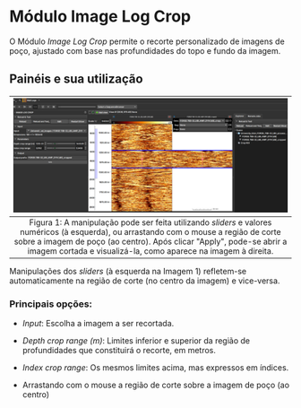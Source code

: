 # Módulo Image Log Crop

O Módulo _Image Log Crop_ permite o recorte personalizado de imagens de poço, ajustado com base nas profundidades do topo e fundo da imagem.

## Painéis e sua utilização

| ![Figura 1](ImageLogCrop.png) |
|:-----------------------------------------------:|
| Figura 1: A manipulação pode ser feita utilizando _sliders_ e valores numéricos (à esquerda), ou arrastando com o mouse a região de corte sobre a imagem de poço (ao centro). Após clicar "Apply", pode-se abrir a imagem cortada e visualizá-la, como aparece na imagem à direita. |

Manipulações dos _sliders_  (à esquerda na Imagem 1) refletem-se automaticamente na região de corte (no centro da imagem) e vice-versa.

### Principais opções:

 - _Input_: Escolha a imagem a ser recortada. 

 - _Depth crop range (m)_: Limites inferior e superior da região de profundidades que constituirá o recorte, em metros.

 - _Index crop range_: Os mesmos limites acima, mas expressos em índices.

 - Arrastando com o mouse a região de corte sobre a imagem de poço (ao centro)